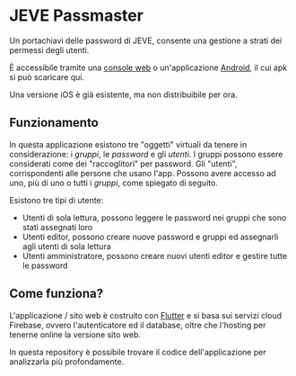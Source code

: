 # JEVE Passmaster

Un portachiavi delle password di JEVE, consente una gestione a strati dei permessi degli utenti.

È accessibile tramite una [console web](https://jeve-passmaster-flutter.web.app/) o un'applicazione [Android](https://github.com/emiliodallatorre/jeve-passmaster-flutter/releases/download/v0.0.1%2B1/app-release.apk), il cui apk si può scaricare qui.

Una versione iOS è già esistente, ma non distribuibile per ora.

## Funzionamento

In questa applicazione esistono tre "oggetti" virtuali da tenere in considerazione: i *gruppi*, le *password* e gli *utenti*.
I gruppi possono essere considerati come dei "raccoglitori" per password.
Gli "utenti", corrispondenti alle persone che usano l'app. Possono avere accesso ad uno, più di uno o tutti i *gruppi*, come spiegato di seguito.

Esistono tre tipi di utente:

- Utenti di sola lettura, possono leggere le password nei gruppi che sono stati assegnati loro
- Utenti editor, possono creare nuove password e gruppi ed assegnarli agli utenti di sola lettura
- Utenti amministratore, possono creare nuovi utenti editor e gestire tutte le password

## Come funziona?

L'applicazione / sito web è costruito con [Flutter](https://flutter.dev) e si basa sui servizi cloud Firebase, ovvero l'autenticatore ed il database, oltre che l'hosting per tenerne online la versione sito web.

In questa repository è possibile trovare il codice dell'applicazione per analizzarla più profondamente.